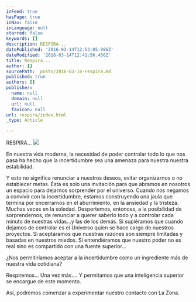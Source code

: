 ```yaml
---
inFeed: true
hasPage: true
inNav: false
inLanguage: null
starred: false
keywords: []
description: RESPIRA...
datePublished: '2016-03-14T12:53:05.986Z'
dateModified: '2016-03-14T12:41:56.466Z'
title: Respira...
author: []
sourcePath: _posts/2016-03-14-respira.md
published: true
authors: []
publisher:
  name: null
  domain: null
  url: null
  favicon: null
url: respira/index.html
_type: Article

---
```

RESPIRA...
![](https://s3-us-west-2.amazonaws.com/the-grid-img/p/b81d523621f00d2a1c3d0d81d5d08bc2325958cc.jpg)

En nuestra vida moderna, la necesidad de poder controlar todo lo que nos pasa ha hecho que la incertidumbre sea una amenaza para nuestra nuestra estabilidad. 

Y esto no significa renunciar a nuestros deseos, evitar organizarnos o no establecer metas. Ésta es solo una invitación para que abramos en nosotros un espacio para dejarnos sorprender por el universo. Cuando nos negamos a convivir con la incertidumbre, estamos construyendo una jaula que termina por encerrarnos en el aburrimiento, en la ansiedad y la tristeza. Muchas veces en la soledad. Despertemos, entonces, a la posibilidad de sorprendernos, de renunciar a querer saberlo todo y a controlar cada minuto de nuestras vidas...y las de los demás. Si supiéramos que cuando dejamos de controlar es el Universo quien se hace cargo de nuestros proyectos. Si aceptáramos que nuestras razones son siempre limitadas y basadas en nuestros miedos. Si entendiéramos que nuestro poder no es real sino es compartido con una fuente superior... 

¿Nos permitiríamos aceptar a la incertidumbre como un ingrediente más de nuestra vida cotidiana? 

Respiremos... Una vez más.... Y permitamos que una inteligencia superior se encargue de este momento. 

Así, podremos comenzar a experimentar nuestro contacto con La Zona.